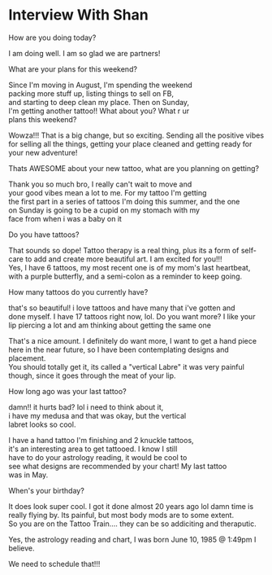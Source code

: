 # Interview With Shan

How are you doing today? <br>

I am doing well. I am so glad we are partners!<br>

What are your plans for this weekend?<br>

Since I'm moving in August, I'm spending the weekend <br>
packing more stuff up, listing things to sell on FB, <br>
and starting to deep clean my place. Then on Sunday, <br>
I'm getting another tattoo!! What about you? What r ur <br>
plans this weekend?

Wowza!!! That is a big change, but so exciting. Sending all the positive vibes for selling all the things, getting your place cleaned and getting ready for your new adventure!<br>

Thats AWESOME about your new tattoo, what are you planning on getting?<br>

Thank you so much bro, I really can't wait to move and <br> your good vibes mean a lot to me. For my tattoo I'm getting <br> the first part in a series of tattoos I'm doing this summer, and the one <br> on Sunday is going to be a cupid on my stomach with my <br> face from when i was a baby on it <br>

Do you have tattoos?

That sounds so dope! Tattoo therapy is a real thing, plus its a form of self-care to add and create more beautiful art. I am excited for you!!!<br>
Yes, I have 6 tattoos, my most recent one is of my mom's last heartbeat, with a purple butterfly, and a semi-colon as a reminder to keep going.

How many tattoos do you currently have?

that's so beautiful! i love tattoos and have many that i've gotten and <br> done myself. I have 17 tattoos right now, lol. Do you want more? I like your lip piercing a lot and am thinking about getting the same one

That's a nice amount. I definitely do want more, I want to get a hand piece here in the near future, so I have been contemplating designs and placement. <br>You should totally get it, its called a "vertical Labre" it was very painful though, since it goes through the meat of your lip.<br>

How long ago was your last tattoo?

damn!! it hurts bad? lol i need to think about it, <br> 
i have my medusa and that was okay, but the vertical <br>
labret looks so cool. 

I have a hand tattoo I'm finishing and 2 knuckle tattoos, <br>
it's an interesting area to get tattooed. I know I still <br>
have to do your astrology reading, it would be cool to <br>
see what designs are recommended by your chart! My last tattoo <br>
was in May. 

When's your birthday?

It does look super cool. I got it done almost 20 years ago lol damn time is really flying by. Its painful, but most body mods are to some extent. <br> So you are on the Tattoo Train.... they can be so addiciting and theraputic. <br>

Yes, the astrology reading and chart, I was born June 10, 1985 @ 1:49pm I believe.

We need to schedule that!!!